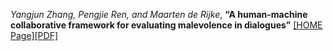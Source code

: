 *Yangjun Zhang, Pengjie Ren, and Maarten de Rijke*, **“A human-machine collaborative framework for evaluating malevolence in dialogues”** [[HOME Page]](https://aclanthology.org/2021.acl-long.436/)[[PDF]](https://aclanthology.org/2021.acl-long.436.pdf)